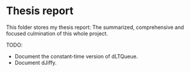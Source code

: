 # Thesis report

This folder stores my thesis report: The summarized, comprehensive and focused culmination of this whole project.

TODO:
- Document the constant-time version of dLTQueue.
- Document dJiffy.
